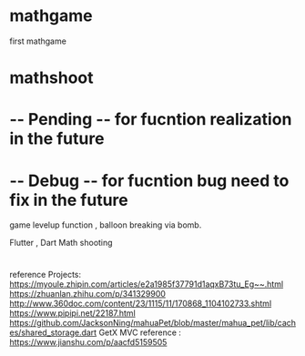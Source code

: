 # mathgame

first mathgame

# mathshoot

# -- Pending -- for fucntion realization in the future

# -- Debug -- for fucntion bug need to fix in the future

game levelup function , balloon breaking via bomb.

Flutter , Dart
Math shooting

#

reference Projects:
https://myoule.zhipin.com/articles/e2a1985f37791d1aqxB73tu_Eg~~.html
https://zhuanlan.zhihu.com/p/341329900
http://www.360doc.com/content/23/1115/11/170868_1104102733.shtml
https://www.pipipi.net/22187.html
https://github.com/JacksonNing/mahuaPet/blob/master/mahua_pet/lib/caches/shared_storage.dart
GetX MVC reference : https://www.jianshu.com/p/aacfd5159505
